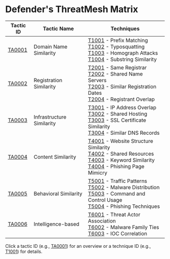 # Defender's ThreatMesh Matrix

| Tactic ID               | Tactic Name                | Techniques                                                                 |
|-------------------------|----------------------------|----------------------------------------------------------------------------|
| [TA0001](tactics/TA0001/main.md) | Domain Name Similarity     | [T1001](techniques/T1001.md) - Prefix Matching<br>[T1002](techniques/T1002.md) - Typosquatting<br>[T1003](techniques/T1003.md) - Homograph Attacks<br>[T1004](techniques/T1004.md) - Substring Similarity |
| [TA0002](tactics/TA0002/main.md) | Registration Similarity    | [T2001](techniques/T2001.md) - Same Registrar<br>[T2002](techniques/T2002.md) - Shared Name Servers<br>[T2003](techniques/T2003.md) - Similar Registration Dates<br>[T2004](techniques/T2004.md) - Registrant Overlap |
| [TA0003](tactics/TA0003/main.md) | Infrastructure Similarity  | [T3001](techniques/T3001.md) - IP Address Overlap<br>[T3002](techniques/T3002.md) - Shared Hosting<br>[T3003](techniques/T3003.md) - SSL Certificate Similarity<br>[T3004](techniques/T3004.md) - Similar DNS Records |
| [TA0004](tactics/TA0004/main.md) | Content Similarity         | [T4001](techniques/T4001.md) - Website Structure Similarity<br>[T4002](techniques/T4002.md) - Shared Resources<br>[T4003](techniques/T4003.md) - Keyword Similarity<br>[T4004](techniques/T4004.md) - Phishing Page Mimicry |
| [TA0005](tactics/TA0005/main.md) | Behavioral Similarity      | [T5001](techniques/T5001.md) - Traffic Patterns<br>[T5002](techniques/T5002.md) - Malware Distribution<br>[T5003](techniques/T5003.md) - Command and Control Usage<br>[T5004](techniques/T5004.md) - Phishing Techniques |
| [TA0006](tactics/TA0006/main.md) | Intelligence-based         | [T6001](techniques/T6001.md) - Threat Actor Association<br>[T6002](techniques/T6002.md) - Malware Family Ties<br>[T6003](techniques/T6003.md) - IOC Correlation |

Click a tactic ID (e.g., [TA0001](tactics/TA0001/main.md)) for an overview or a technique ID (e.g., [T1001](techniques/T1001.md)) for details.
